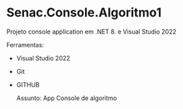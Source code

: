 # Senac.Console.Algoritmo1

Projeto  console application
em .NET 8. e Visual Studio 2022

Ferramentas:
- Visual Studio 2022
- Git
- GITHUB 

	Assunto: App Console de algoritmo
